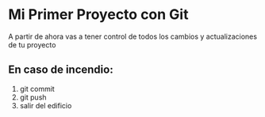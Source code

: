 # Mi Primer Proyecto con Git
A partir de ahora vas a tener control de todos los cambios y actualizaciones de tu proyecto
## En caso de incendio: 
1. git commit 
2. git push 
3. salir del edificio 
